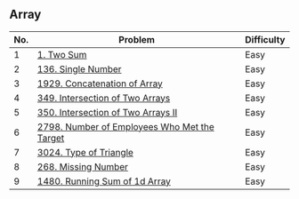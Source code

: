 ## Array


| No.  | Problem                                                                       | Difficulty |
|----|---------------------------------------------------------------------------------|------------|
| 1  | [1. Two Sum](https://leetcode.com/problems/two-sum/description/)                   | Easy       |
| 2  | [136. Single Number](https://leetcode.com/problems/single-number/description/)       | Easy       |
| 3  | [1929. Concatenation of Array](https://leetcode.com/problems/concatenation-of-array/description/)                   | Easy       |
| 4  | [349. Intersection of Two Arrays](https://leetcode.com/problems/intersection-of-two-arrays/description/)   | Easy       |
| 5  | [350. Intersection of Two Arrays II](https://leetcode.com/problems/intersection-of-two-arrays-ii/description/)   | Easy       |
| 6  | [2798. Number of Employees Who Met the Target](https://leetcode.com/problems/number-of-employees-who-met-the-target/description/)   | Easy       |
| 7  | [3024. Type of Triangle](https://leetcode.com/problems/type-of-triangle/description/)   | Easy       |
| 8  | [268. Missing Number](https://leetcode.com/problems/missing-number/description/)   | Easy       |
| 9  | [1480. Running Sum of 1d Array](https://leetcode.com/problems/running-sum-of-1d-array/description/)   | Easy       |

